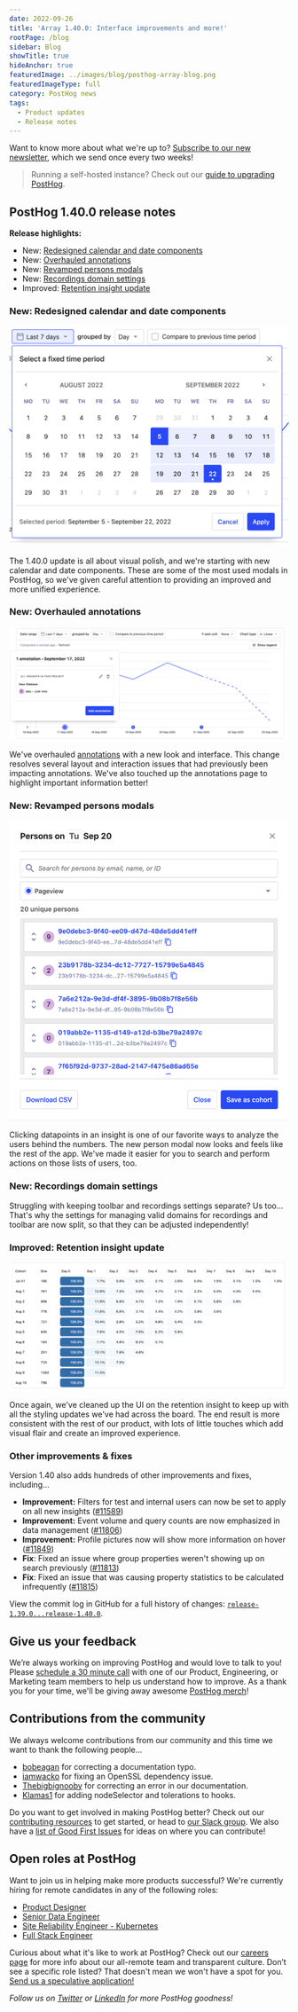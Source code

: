 ```yaml
---
date: 2022-09-26
title: 'Array 1.40.0: Interface improvements and more!'
rootPage: /blog
sidebar: Blog
showTitle: true
hideAnchor: true
featuredImage: ../images/blog/posthog-array-blog.png
featuredImageType: full
category: PostHog news
tags:
  - Product updates
  - Release notes
---
```


Want to know more about what we're up to? [Subscribe to our new newsletter](https://newsletter.posthog.com/subscribe), which we send once every two weeks!

> Running a self-hosted instance? Check out our [guide to upgrading PostHog](/docs/runbook/upgrading-posthog).

## PostHog 1.40.0 release notes

**Release highlights:**

- New: [Redesigned calendar and date components](#new-redesigned-calendar-and-date-components)
- New: [Overhauled annotations](#new-overhauled-annotations)
- New: [Revamped persons modals](#new-revamped-persons-modal)
- New: [Recordings domain settings](#new-recordings-domain-settings)
- Improved: [Retention insight update](#improved-retention-insight-update)

### New: Redesigned calendar and date components

![lemon calendar](../images/blog/array/1-40-0-lemon-calendar.png)

The 1.40.0 update is all about visual polish, and we're starting with new calendar and date components. These are some of the most used modals in PostHog, so we've given careful attention to providing an improved and more unified experience.

### New: Overhauled annotations

![annotation](../images/blog/array/1-40-0-annotation-modal.png)

We've overhauled [annotations](/manual/annotations) with a new look and interface. This change resolves several layout and interaction issues that had previously been impacting annotations. We've also touched up the annotations page to highlight important information better!

### New: Revamped persons modals

![person modal](../images/blog/array/1-40-0-person-modal.png)

Clicking datapoints in an insight is one of our favorite ways to analyze the users behind the numbers. The new person modal now looks and feels like the rest of the app. We've made it easier for you to search and perform actions on those lists of users, too.

### New: Recordings domain settings

Struggling with keeping toolbar and recordings settings separate? Us too... That's why the settings for managing valid domains for recordings and toolbar are now split, so that they can be adjusted independently!

### Improved: Retention insight update

![retention insight](../images/blog/array/1-40-0-retention.png)

Once again, we've cleaned up the UI on the retention insight to keep up with all the styling updates we've had across the board. The end result is more consistent with the rest of our product, with lots of little touches which add visual flair and create an improved experience.

### Other improvements & fixes

Version 1.40 also adds hundreds of other improvements and fixes, including...

- **Improvement:** Filters for test and internal users can now be set to apply on all new insights ([#11589](https://github.com/PostHog/posthog/pull/11589))
- **Improvement:** Event volume and query counts are now emphasized in data management ([#11806](https://github.com/PostHog/posthog/pull/11806))
- **Improvement:** Profile pictures now will show more information on hover ([#11849](https://github.com/PostHog/posthog/pull/11849))
- **Fix**: Fixed an issue where group properties weren't showing up on search previously ([#11813](https://github.com/PostHog/posthog/pull/11813))
- **Fix**: Fixed an issue that was causing property statistics to be calculated infrequently ([#11815](https://github.com/PostHog/posthog/pull/11815))

View the commit log in GitHub for a full history of changes: [`release-1.39.0...release-1.40.0`](https://github.com/PostHog/posthog/compare/release-1.39.0...release-1.40.0).

## Give us your feedback
We’re always working on improving PostHog and would love to talk to you! Please [schedule a 30 minute call](https://calendly.com/posthog-feedback) with one of our Product, Engineering, or Marketing team members to help us understand how to improve. As a thank you for your time, we'll be giving away awesome [PostHog merch](https://merch.posthog.com)!

## Contributions from the community
We always welcome contributions from our community and this time we want to thank the following people...

- [bobeagan](https://github.com/bobeagan) for correcting a documentation typo.
- [iamwacko](https://github.com/iamwacko) for fixing an OpenSSL dependency issue. 
- [Thebigbignooby](https://github.com/Thebigbignooby) for correcting an error in our documentation.
- [Klamas1](https://github.com/klamas1) for adding nodeSelector and tolerations to hooks. 

Do you want to get involved in making PostHog better? Check out our [contributing resources](/docs/contribute) to get started, or head to [our Slack group](/slack). We also have a [list of Good First Issues](https://github.com/PostHog/posthog/issues?q=is%3Aopen+is%3Aissue+label%3A%22good+first+issue%22) for ideas on where you can contribute!

## Open roles at PostHog
Want to join us in helping make more products successful? We're currently hiring for remote candidates in any of the following roles:

- [Product Designer](https://posthog.com/careers/product-designer)
- [Senior Data Engineer](https://posthog.com/careers/senior-data-engineer)
- [Site Reliability Engineer - Kubernetes](https://posthog.com/careers/site-reliability-engineer-kubernetes)
- [Full Stack Engineer](https://posthog.com/careers/full-stack-engineer)

Curious about what it's like to work at PostHog? Check out our [careers page](https://posthog.com/careers) for more info about our all-remote team and transparent culture. Don’t see a specific role listed? That doesn't mean we won't have a spot for you. [Send us a speculative application!](mailto:careers@posthog.com)

_Follow us on [Twitter](https://twitter.com/PostHog) or [LinkedIn](https://linkedin.com/company/posthog) for more PostHog goodness!_

<ArrayCTA />
